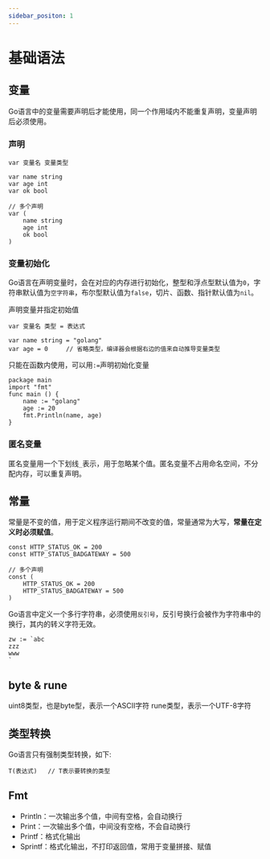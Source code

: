 ```yaml
---
sidebar_positon: 1
---
```


# 基础语法

## 变量
Go语言中的变量需要声明后才能使用，同一个作用域内不能重复声明，变量声明后必须使用。

### 声明
```golang
var 变量名 变量类型

var name string
var age int
var ok bool

// 多个声明
var (
    name string
    age int
    ok bool
)
```

### 变量初始化
Go语言在声明变量时，会在对应的内存进行初始化，整型和浮点型默认值为`0`，字符串默认值为`空字符串`，布尔型默认值为`false`，切片、函数、指针默认值为`nil`。

声明变量并指定初始值
```golang
var 变量名 类型 = 表达式

var name string = "golang"
var age = 0     // 省略类型，编译器会根据右边的值来自动推导变量类型
```

只能在函数内使用，可以用`:=`声明初始化变量
```golang
package main
import "fmt"
func main () {
    name := "golang"
    age := 20
    fmt.Println(name, age)
}
```

### 匿名变量
匿名变量用一个下划线`_`表示，用于忽略某个值。匿名变量不占用命名空间，不分配内存，可以重复声明。

## 常量
常量是不变的值，用于定义程序运行期间不改变的值，常量通常为大写，**常量在定义时必须赋值**。
```golang
const HTTP_STATUS_OK = 200
const HTTP_STATUS_BADGATEWAY = 500

// 多个声明
const (
    HTTP_STATUS_OK = 200
    HTTP_STATUS_BADGATEWAY = 500
)
```

Go语言中定义一个多行字符串，必须使用`反引号`，反引号换行会被作为字符串中的换行，其内的转义字符无效。
```
zw := `abc
zzz
www
`
```

## byte & rune
uint8类型，也是byte型，表示一个ASCII字符
rune类型，表示一个UTF-8字符

## 类型转换
Go语言只有强制类型转换，如下:
```golang
T(表达式)   // T表示要转换的类型
```

## Fmt
- Println：一次输出多个值，中间有空格，会自动换行
- Print：一次输出多个值，中间没有空格，不会自动换行
- Printf：格式化输出
- Sprintf：格式化输出，不打印返回值，常用于变量拼接、赋值
